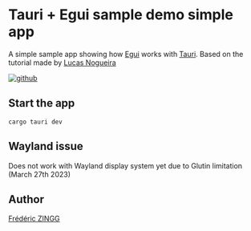 # Tauri + Egui sample demo simple app

A simple sample app showing how [Egui](https://github.com/emilk/egui) works with [Tauri](https://tauri.app/).
Based on the tutorial made by [Lucas Nogueira](https://github.com/lucasfernog)

[<img alt="github" src="https://d33wubrfki0l68.cloudfront.net/829eedd75c28a4825b27a2d3ddc257ff4528b5f7/1a990/assets/images/example-993a90d996d8272c78b2074b349d83c0.png">](https://tauri.app/blog/2022/09/19/tauri-egui-0-1/#create-an-egui-layout)

## Start the app

`cargo tauri dev`

## Wayland issue

Does not work with Wayland display system yet due to Glutin limitation (March 27th 2023)

## Author

[Frédéric ZINGG](https://rust-journey.com)